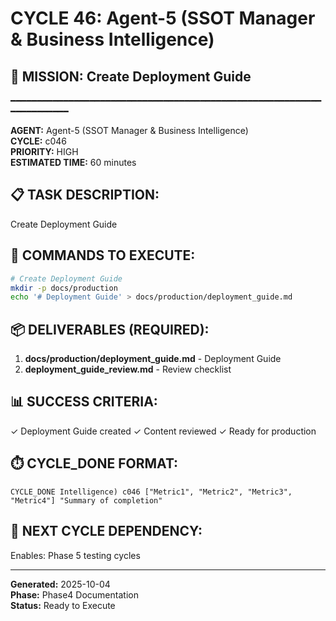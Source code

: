 # CYCLE 46: Agent-5 (SSOT Manager & Business Intelligence)

## 🎯 MISSION: Create Deployment Guide
━━━━━━━━━━━━━━━━━━━━━━━━━━━━━━━━━━━━━━━━━━━━━━━━━━━━━━━━━━━━━━━━━━━━━━

**AGENT:** Agent-5 (SSOT Manager & Business Intelligence)  
**CYCLE:** c046  
**PRIORITY:** HIGH  
**ESTIMATED TIME:** 60 minutes  


## 📋 TASK DESCRIPTION:
Create Deployment Guide

## 🔧 COMMANDS TO EXECUTE:
```bash
# Create Deployment Guide
mkdir -p docs/production
echo '# Deployment Guide' > docs/production/deployment_guide.md
```

## 📦 DELIVERABLES (REQUIRED):
1. **docs/production/deployment_guide.md** - Deployment Guide
2. **deployment_guide_review.md** - Review checklist

## 📊 SUCCESS CRITERIA:
✓ Deployment Guide created
✓ Content reviewed
✓ Ready for production

## ⏱️ CYCLE_DONE FORMAT:
```
CYCLE_DONE Intelligence) c046 ["Metric1", "Metric2", "Metric3", "Metric4"] "Summary of completion"
```

## 📝 NEXT CYCLE DEPENDENCY:
Enables: Phase 5 testing cycles

---

**Generated:** 2025-10-04  
**Phase:** Phase4 Documentation  
**Status:** Ready to Execute
